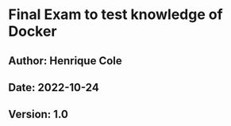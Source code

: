 # Final Exam to test knowledge of Docker

## Author: Henrique Cole

## Date: 2022-10-24

## Version: 1.0
